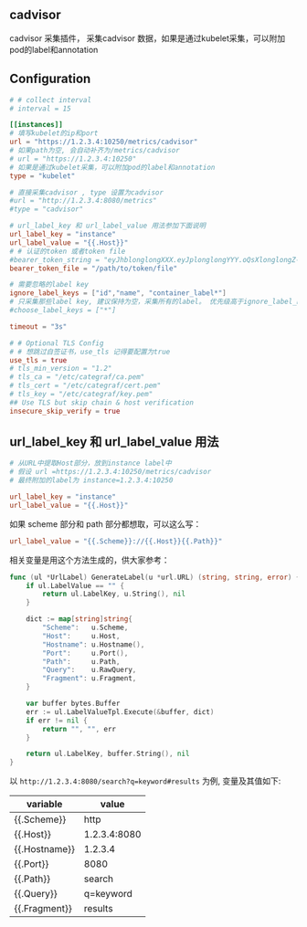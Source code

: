 ## cadvisor

cadvisor 采集插件， 采集cadvisor 数据，如果是通过kubelet采集，可以附加pod的label和annotation

## Configuration

```toml
# # collect interval
# interval = 15

[[instances]]
# 填写kubelet的ip和port
url = "https://1.2.3.4:10250/metrics/cadvisor"
# 如果path为空, 会自动补齐为/metrics/cadvisor
# url = "https://1.2.3.4:10250"
# 如果是通过kubelet采集，可以附加pod的label和annotation
type = "kubelet"

# 直接采集cadvisor , type 设置为cadvisor
#url = "http://1.2.3.4:8080/metrics"
#type = "cadvisor"

# url_label_key 和 url_label_value 用法参加下面说明
url_label_key = "instance"
url_label_value = "{{.Host}}"
# # 认证的token 或者token file
#bearer_token_string = "eyJhblonglongXXX.eyJplonglongYYY.oQsXlonglongZ-Z-Z"
bearer_token_file = "/path/to/token/file"

# 需要忽略的label key
ignore_label_keys = ["id","name", "container_label*"]
# 只采集那些label key, 建议保持为空，采集所有的label。 优先级高于ignore_label_keys。
#choose_label_keys = ["*"]

timeout = "3s"

# # Optional TLS Config
# # 想跳过自签证书，use_tls 记得要配置为true
use_tls = true
# tls_min_version = "1.2"
# tls_ca = "/etc/categraf/ca.pem"
# tls_cert = "/etc/categraf/cert.pem"
# tls_key = "/etc/categraf/key.pem"
## Use TLS but skip chain & host verification
insecure_skip_verify = true
```

## url_label_key 和 url_label_value 用法
```toml
# 从URL中提取Host部分，放到instance label中 
# 假设 url =https://1.2.3.4:10250/metrics/cadvisor 
# 最终附加的label为 instance=1.2.3.4:10250

url_label_key = "instance" 
url_label_value = "{{.Host}}"
```

如果 scheme 部分和 path 部分都想取，可以这么写：

```toml
url_label_value = "{{.Scheme}}://{{.Host}}{{.Path}}"
```

相关变量是用这个方法生成的，供大家参考：

```go
func (ul *UrlLabel) GenerateLabel(u *url.URL) (string, string, error) {
	if ul.LabelValue == "" {
		return ul.LabelKey, u.String(), nil
	}

	dict := map[string]string{
		"Scheme":   u.Scheme,
		"Host":     u.Host,
		"Hostname": u.Hostname(),
		"Port":     u.Port(),
		"Path":     u.Path,
		"Query":    u.RawQuery,
		"Fragment": u.Fragment,
	}

	var buffer bytes.Buffer
	err := ul.LabelValueTpl.Execute(&buffer, dict)
	if err != nil {
		return "", "", err
	}

	return ul.LabelKey, buffer.String(), nil
}
```

以 `http://1.2.3.4:8080/search?q=keyword#results` 为例, 变量及其值如下:

|variable|value|
|---|---|
|{{.Scheme}}|http|
|{{.Host}} |1.2.3.4:8080|
|{{.Hostname}}|1.2.3.4|
|{{.Port}}|8080|
|{{.Path}}|search|
|{{.Query}}|q=keyword|
|{{.Fragment}}| results|